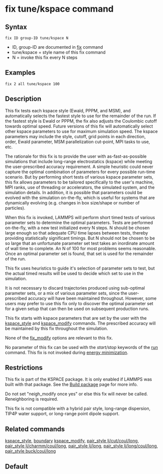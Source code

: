 # fix tune/kspace command

## Syntax

    fix ID group-ID tune/kspace N

-   ID, group-ID are documented in [fix](fix) command
-   tune/kspace = style name of this fix command
-   N = invoke this fix every N steps

## Examples

``` LAMMPS
fix 2 all tune/kspace 100
```

## Description

This fix tests each kspace style (Ewald, PPPM, and MSM), and
automatically selects the fastest style to use for the remainder of the
run. If the fastest style is Ewald or PPPM, the fix also adjusts the
Coulombic cutoff towards optimal speed. Future versions of this fix will
automatically select other kspace parameters to use for maximum
simulation speed. The kspace parameters may include the style, cutoff,
grid points in each direction, order, Ewald parameter, MSM
parallelization cut-point, MPI tasks to use, etc.

The rationale for this fix is to provide the user with
as-fast-as-possible simulations that include long-range electrostatics
(kspace) while meeting the user-prescribed accuracy requirement. A
simple heuristic could never capture the optimal combination of
parameters for every possible run-time scenario. But by performing short
tests of various kspace parameter sets, this fix allows parameters to be
tailored specifically to the user\'s machine, MPI ranks, use of
threading or accelerators, the simulated system, and the simulation
details. In addition, it is possible that parameters could be evolved
with the simulation on-the-fly, which is useful for systems that are
dynamically evolving (e.g. changes in box size/shape or number of
particles).

When this fix is invoked, LAMMPS will perform short timed tests of
various parameter sets to determine the optimal parameters. Tests are
performed on-the-fly, with a new test initialized every N steps. N
should be chosen large enough so that adequate CPU time lapses between
tests, thereby providing statistically significant timings. But N should
not be chosen to be so large that an unfortunate parameter set test
takes an inordinate amount of wall time to complete. An N of 100 for
most problems seems reasonable. Once an optimal parameter set is found,
that set is used for the remainder of the run.

This fix uses heuristics to guide it\'s selection of parameter sets to
test, but the actual timed results will be used to decide which set to
use in the simulation.

It is not necessary to discard trajectories produced using sub-optimal
parameter sets, or a mix of various parameter sets, since the
user-prescribed accuracy will have been maintained throughout. However,
some users may prefer to use this fix only to discover the optimal
parameter set for a given setup that can then be used on subsequent
production runs.

This fix starts with kspace parameters that are set by the user with the
[kspace_style](kspace_style) and [kspace_modify](kspace_modify)
commands. The prescribed accuracy will be maintained by this fix
throughout the simulation.

None of the [fix_modify](fix_modify) options are relevant to this fix.

No parameter of this fix can be used with the *start/stop* keywords of
the [run](run) command. This fix is not invoked during [energy
minimization](minimize).

## Restrictions

This fix is part of the KSPACE package. It is only enabled if LAMMPS was
built with that package. See the [Build package](Build_package) page for
more info.

Do not set \"neigh_modify once yes\" or else this fix will never be
called. Reneighboring is required.

This fix is not compatible with a hybrid pair style, long-range
dispersion, TIP4P water support, or long-range point dipole support.

## Related commands

[kspace_style](kspace_style), [boundary](boundary)
[kspace_modify](kspace_modify), [pair_style
lj/cut/coul/long](pair_lj_cut_coul), [pair_style
lj/charmm/coul/long](pair_charmm), [pair_style lj/long](pair_lj_long),
[pair_style lj/long/coul/long](pair_lj_long), [pair_style
buck/coul/long](pair_buck)

## Default
